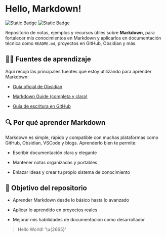 # Hello, Markdown!

![Static Badge](https://img.shields.io/badge/markup-markdown-000000?style=for-the-badge&logo=markdown&logoColor=white&labelColor=101010)
![Static Badge](https://img.shields.io/badge/notes-obsidian-7C3AED?style=for-the-badge&logo=obsidian&logoColor=white&labelColor=101010)


Repositorio de notas, ejemplos y recursos útiles sobre **Markdown**, para fortalecer mis conocimientos en Markdown y aplicarlos en documentación técnica como `README.md`, proyectos en GitHub, Obsidian y más.

## 👨‍💻 Fuentes de aprendizaje

Aquí recojo las principales fuentes que estoy utilizando para aprender Markdown:

- [Guía oficial de Obsidian](https://help.obsidian.md/)

- [Markdown Guide (completa y clara)](https://www.markdownguide.org/)
- [Guía de escritura en GitHub](https://docs.github.com/es/get-started/writing-on-github)

## 🔍 Por qué aprender Markdown

Markdown es simple, rápido y compatible con muchas plataformas como GitHub, Obsidian, VSCode y blogs. Aprenderlo bien te permite:

- Escribir documentación clara y elegante

- Mantener notas organizadas y portables
- Enlazar ideas y crear tu propio sistema de conocimiento

## 🎯 Objetivo del repositorio

- Aprender Markdown desde lo básico hasta lo avanzado

- Aplicar lo aprendido en proyectos reales
- Mejorar mis habilidades de documentación como desarrollador

> Hello World! '\u{2665}'
